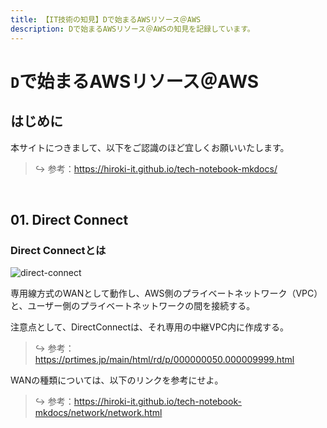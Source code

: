 ```yaml
---
title: 【IT技術の知見】Dで始まるAWSリソース＠AWS
description: Dで始まるAWSリソース＠AWSの知見を記録しています。
---
```


# ```D```で始まるAWSリソース＠AWS

## はじめに

本サイトにつきまして、以下をご認識のほど宜しくお願いいたします。



> ↪️ 参考：https://hiroki-it.github.io/tech-notebook-mkdocs/

<br>


## 01. Direct Connect

### Direct Connectとは

![direct-connect](https://raw.githubusercontent.com/hiroki-it/tech-notebook/master/images/direct-connect.png)

専用線方式のWANとして動作し、AWS側のプライベートネットワーク（VPC）と、ユーザー側のプライベートネットワークの間を接続する。

注意点として、DirectConnectは、それ専用の中継VPC内に作成する。



> ↪️ 参考：https://prtimes.jp/main/html/rd/p/000000050.000009999.html

WANの種類については、以下のリンクを参考にせよ。



> ↪️ 参考：https://hiroki-it.github.io/tech-notebook-mkdocs/network/network.html

<br>
